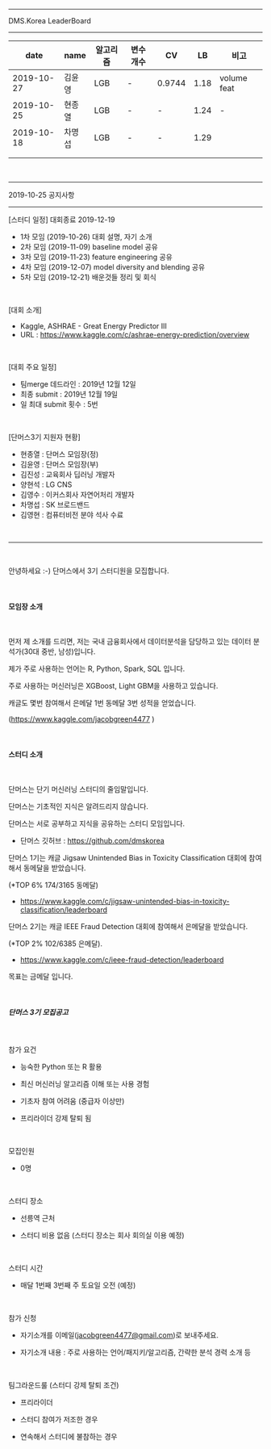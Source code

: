 <hr />
DMS.Korea LeaderBoard
<hr />

| date| name | 알고리즘 | 변수개수 | CV | LB | 비고 |
|-----|------|---------|---------|----|-----|-----|
| 2019-10-27 | 김윤영 | LGB | - | 0.9744 | 1.18 | volume feat|
| 2019-10-25 | 현종열 | LGB | - | - | 1.24 | - |
| 2019-10-18 | 차명섭 | LGB | - | - | 1.29 |  |
|            |        |     |   |   |      |   |
|            |        |     |   |   |      |   |


<br />

<hr />
2019-10-25 공지사항
<hr />

[스터디 일정] 대회종료 2019-12-19
- 1차 모임 (2019-10-26) 대회 설명, 자기 소개
- 2차 모임 (2019-11-09) baseline model 공유
- 3차 모임 (2019-11-23) feature engineering 공유
- 4차 모임 (2019-12-07) model diversity and blending 공유
- 5차 모임 (2019-12-21) 배운것들 정리 및 회식

<br />

[대회 소개]
- Kaggle, ASHRAE - Great Energy Predictor III
- URL : https://www.kaggle.com/c/ashrae-energy-prediction/overview

<br />

[대회 주요 일정]
- 팀merge 데드라인 : 2019년 12월 12일
- 최종 submit : 2019년 12월 19일
- 일 최대 submit 횟수 : 5번

<br />

[단머스3기 지원자 현황]
- 현종열 : 단머스 모임장(정)
- 김윤영 : 단머스 모임장(부)
- 김진성 : 교육회사 딥러닝 개발자
- 양현석 : LG CNS
- 김영수 : 이커스회사 자연어처리 개발자
- 차명섭 : SK 브로드밴드
- 김영현 : 컴퓨터비전 분야 석사 수료

<br />

<hr />

<br />

안녕하세요 :-)  단머스에서 3기 스터디원을 모집합니다.

<br />

#### 모임장 소개

<br />

먼저 제 소개를 드리면, 저는 국내 금융회사에서 데이터분석을 담당하고 있는 데이터 분석가(30대 중반, 남성)입니다.

제가 주로 사용하는 언어는 R, Python, Spark, SQL 입니다.

주로 사용하는 머신러닝은 XGBoost, Light GBM을 사용하고 있습니다.

캐글도 몇번 참여해서 은메달 1번 동메달 3번 성적을 얻었습니다.

(https://www.kaggle.com/jacobgreen4477  )

<br />

#### 스터디 소개

<br />

단머스는 단기 머신러닝 스터디의 줄임말입니다.

단머스는 기초적인 지식은 알려드리지 않습니다.

단머스는 서로 공부하고 지식을 공유하는 스터디 모임입니다.


- 단머스 깃허브 : https://github.com/dmskorea  


단머스 1기는 캐글 Jigsaw Unintended Bias in Toxicity Classification 대회에 참여해서 동메달을 받았습니다.

(*TOP 6% 174/3165 동메달)

- https://www.kaggle.com/c/jigsaw-unintended-bias-in-toxicity-classification/leaderboard  


단머스 2기는 캐글 IEEE Fraud Detection 대회에 참여해서 은메달을 받았습니다.

(*TOP 2% 102/6385 은메달).

- https://www.kaggle.com/c/ieee-fraud-detection/leaderboard


목표는 금메달 입니다.

<br />

##### 단머스 3기 모집공고

<br />

참가 요건

- 능숙한 Python 또는 R 활용

- 최신 머신러닝 알고리즘 이해 또는 사용 경험

- 기초자 참여 어려움 (중급자 이상만)

- 프리라이더 강제 탈퇴 됨

<br />

모집인원

- 0명

<br />

스터디 장소

- 선릉역 근처

- 스터디 비용 없음 (스터디 장소는 회사 회의실 이용 예정)

<br />

스터디 시간

- 매달 1번째 3번째 주 토요일 오전 (예정)

<br />

참가 신청

- 자기소개를 이메일(jacobgreen4477@gmail.com)로   보내주세요.

- 자기소개 내용 : 주로 사용하는 언어/패지키/알고리즘, 간략한 분석 경력 소개 등

<br />

팀그라운드룰 (스터디 강제 탈퇴 조건)

- 프리라이더

- 스터디 참여가 저조한 경우

- 연속해서 스터디에 불참하는 경우
